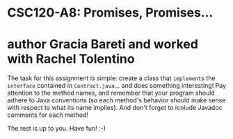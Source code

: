 # CSC120-A8: Promises, Promises...
# author Gracia Bareti and worked with Rachel Tolentino
The task for this assignment is simple: create a class that `implement`s the `interface` contained in `Contract.java`... and does something interesting! Pay attention to the method names, and remember that your program should adhere to Java conventions (so each method's behavior should make sense with respect to what its name implies). And don't forget to icnlude Javadoc comments for each method!

The rest is up to you. Have fun! :-)
